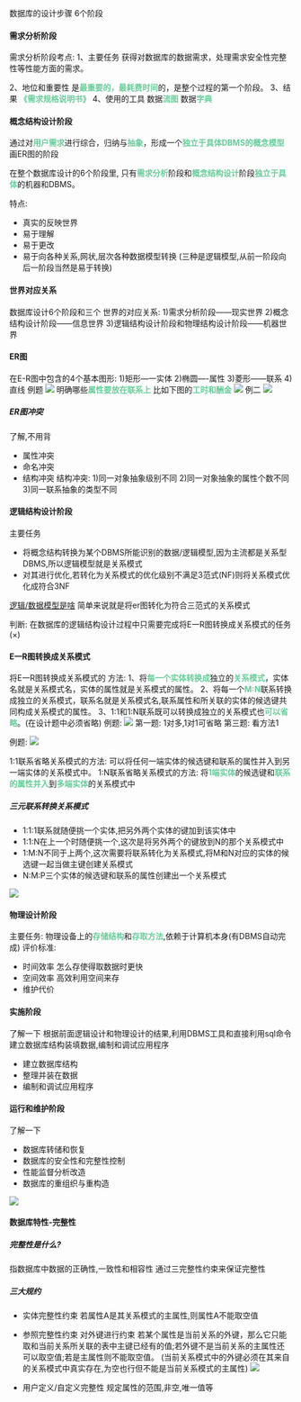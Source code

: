 数据库的设计步骤
6个阶段

#### 需求分析阶段
需求分析阶段考点:
1、主要任务
获得对数据库的数据需求，处理需求安全性完整性等性能方面的需求。

2、地位和重要性
是<font color=#66CC99 style=" font-weight:bold;">最重要的，最耗费时间</font>的，是整个过程的第一个阶段。
3、结果
<font color=#66CC99 style=" font-weight:bold;">《需求规格说明书》</font>
4、使用的工具
数据<font color=#66CC99 style=" font-weight:bold;">流图</font>
数据<font color=#66CC99 style=" font-weight:bold;">字典</font>

#### 概念结构设计阶段
通过对<font color=#66CC99 style=" font-weight:bold;">用户需求</font>进行综合，归纳与<font color=#66CC99 style=" font-weight:bold;">抽象</font>，形成一个<font color=#66CC99 style=" font-weight:bold;">独立于具体DBMS的概念模型</font>\
画ER图的阶段

在整个数据库设计的6个阶段里,
只有<font color=#66CC99 style=" font-weight:bold;">需求分析</font>阶段和<font color=#66CC99 style=" font-weight:bold;">概念结构设计</font>阶段<font color=#66CC99 style=" font-weight:bold;">独立于具体</font>的机器和DBMS。

特点:
* 真实的反映世界
* 易于理解
* 易于更改
* 易于向各种关系,网状,层次各种数据模型转换
(三种是逻辑模型,从前一阶段向后一阶段当然是易于转换)

#### 世界对应关系
数据库设计6个阶段和三个
世界的对应关系:
1)需求分析阶段—―现实世界
2)概念结构设计阶段—―信息世界
3)逻辑结构设计阶段和物理结构设计阶段——机器世界

#### ER图

在E-R图中包含的4个基本图形:
1)矩形—一实体
2)椭圆—-属性
3)菱形—―联系
4)直线
例题
![](img/Pasted%20image%2020221213011740.png)
明确哪些<font color=#66CC99 style=" font-weight:bold;">属性要放在联系上</font>
比如下图的<font color=#66CC99 style=" font-weight:bold;">工时和酬金</font>
![](img/Pasted%20image%2020221213011718.png)
例二
![](img/Pasted%20image%2020221213011754.png)


##### ER图冲突
了解,不用背
* 属性冲突
* 命名冲突
* 结构冲突
结构冲突:
1)同一对象抽象级别不同
2)同一对象抽象的属性个数不同
3)同一联系抽象的类型不同

#### 逻辑结构设计阶段
主要任务
* 将概念结构转换为某个DBMS所能识别的数据/逻辑模型,因为主流都是关系型DBMS,所以逻辑模型就是关系模式
* 对其进行优化,若转化为关系模式的优化级别不满足3范式(NF)则将关系模式优化成符合3NF

[逻辑/数据模型是啥](../第一章_数据库概念.md#####逻辑模型)
简单来说就是将er图转化为符合三范式的关系模式

判断:
在数据库的逻辑结构设计过程中只需要完成将E一R图转换成关系模式的任务(×)

#### E一R图转换成关系模式
将E一R图转换成关系模式的
方法:
1、将<font color=#66CC99 style=" font-weight:bold;">每一个实体转换成</font>独立的<font color=#66CC99 style=" font-weight:bold;">关系模式</font>，实体名就是关系模式名，实体的属性就是关系模式的属性。
2、将每一个<font color=#66CC99 style=" font-weight:bold;">M:N</font>联系转换成独立的关系模式，联系名就是关系模式名,联系属性和所关联的实体的候选键共同构成关系模式的属性。
3、1:1和1:N联系既可以转换成独立的关系模式也<font color=#66CC99 style=" font-weight:bold;">可以省略</font>。(在设计题中必须省略)
例题:
![](img/Pasted%20image%2020221213014306.png)
第一题:
1对多,1对1可省略
第三题:
看方法1

例题:
![](img/Pasted%20image%2020221213015042.png)

1:1联系省略关系模式的方法:
可以将任何一端实体的候选键和联系的属性并入到另一端实体的关系模式中。
1:N联系省略关系模式的方法:
将<font color=#66CC99 style=" font-weight:bold;">1端实体</font>的候选键和<font color=#66CC99 style=" font-weight:bold;">联系的属性并入</font>到<font color=#66CC99 style=" font-weight:bold;">多端实体</font>的关系模式中

##### 三元联系转换关系模式
* 1:1:1联系就随便挑一个实体,把另外两个实体的键加到该实体中
* 1:1:N在上一个时随便挑一个,这次是将另外两个的键放到N的那个关系模式中
* 1:M:N不同于上两个,这次需要将联系转化为关系模式,将M和N对应的实体的候选键一起当做主键创建关系模式
* N:M:P三个实体的候选键和联系的属性创建出一个关系模式

![](img/Pasted%20image%2020221213215938.png)


#### 物理设计阶段
主要任务:
物理设备上的<font color=#66CC99 style=" font-weight:bold;">存储结构</font>和<font color=#66CC99 style=" font-weight:bold;">存取方法</font>,依赖于计算机本身(有DBMS自动完成)
评价标准:
* 时间效率 怎么存使得取数据时更快
* 空间效率 高效利用空间来存
* 维护代价

#### 实施阶段
了解一下
根据前面逻辑设计和物理设计的结果,利用DBMS工具和直接利用sql命令建立数据库结构装填数据,编制和调试应用程序
* 建立数据库结构
* 整理并装在数据
* 编制和调试应用程序

#### 运行和维护阶段
了解一下
* 数据库转储和恢复
* 数据库的安全性和完整性控制
* 性能监督分析改造
* 数据库的重组织与重构造

![](img/Pasted%20image%2020221213142304.png)

#### 数据库特性-完整性
##### 完整性是什么?
指数据库中数据的正确性,一致性和相容性
通过三完整性约束来保证完整性

##### 三大规约
* 实体完整性约束
若属性A是其关系模式的主属性,则属性A不能取空值
* 参照完整性约束
对外键进行约束
若某个属性是当前关系的外键，那么它只能取和当前关系所关联的表中主键已经有的值;若外键不是当前关系的主属性还可以取空值;若是主属性则不能取空值。
(当前关系模式中的外键必须在其来自的关系模式中真实存在,为空也行但不能是当前关系模式的主属性)
![](img/Pasted%20image%2020221213235201.png)

* 用户定义/自定义完整性
规定属性的范围,非空,唯一值等